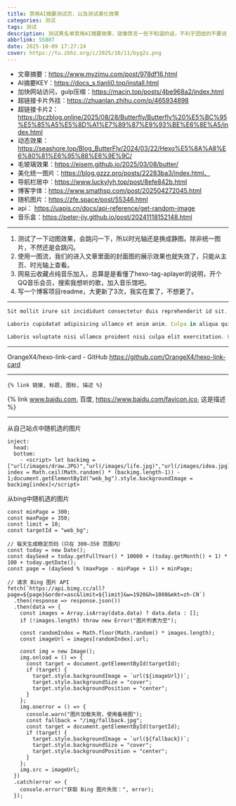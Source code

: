 ```yaml
---
title: 禁用AI摘要测试页，以及测试美化效果
categories: 测试
tags: 测试
description: 测试黑名单禁用AI摘要效果，就像禁言一些不和谐的话，不利于团结的不要说 DOGE.jpg。美化效果是后面加的。
abbrlink: 55807
date: 2025-10-09 17:27:24
cover: https://tu.zbhz.org/i/2025/10/11/byg2s.png
---
```



* 文章摘要：https://www.myzimu.com/post/978df16.html
* AI摘要KEY：https://docs_s.tianli0.top/install.html
* 加快网站访问，gulp压缩：https://macin.top/posts/4be968a2/index.html
* 超链接卡片外挂：https://zhuanlan.zhihu.com/p/465934898
* 超链接卡片2：https://bczblog.online/2025/08/28/Butterfly/Butterfly%20%E5%BC%95%E5%85%A5%E5%8D%A1%E7%89%87%E9%93%BE%E6%8E%A5/index.html
* 动态效果：https://seashore.top/Blog_ButterFly/2024/03/22/Hexo%E5%8A%A8%E6%80%81%E6%95%88%E6%9E%9C/
* 毛玻璃效果：https://eisem.github.io/2025/03/08/butter/
* 美化统一图片：https://blog.gzzz.pro/posts/22283ba3/index.html、
* 导航栏居中：https://www.luckylyh.top/post/8efe842b.html
* 博客字体：https://www.smathsp.com/post/202504272045.html
* 随机图片：https://zfe.space/post/55346.html
* api： https://uapis.cn/docs/api-reference/get-random-image
* 音乐盒：https://peter-jiy.github.io/post/20241118152148.html
---

1. 测试了一下动图效果，会跳闪一下，所以时光轴还是换成静图。除非统一图片，不然还是会跳闪。
2. 使用一图流，我们的进入文章里面的封面图的展示效果也就失效了，只能从主页、时光轴上查看。
3. 网易云收藏点纯音乐加入，总算是是看懂了hexo-tag-aplayer的说明，开个QQ音乐会员，搜索我想听的歌，加入音乐馆吧。
4. 写一个博客项目readme，大更新了3次，我实在累了，不想更了。

---

```js
Sit mollit irure sit incididunt consectetur duis reprehenderit id sit. Nostrud labore qui esse laborum exercitation dolor sunt consequat. Aute incididunt laborum ullamco laborum est.

Laboris cupidatat adipisicing ullamco et anim anim. Culpa in aliqua quis qui excepteur eu velit do aute eu Lorem. Sint incididunt officia commodo ad consequat aliquip. Aute irure occaecat fugiat eu consequat. Eiusmod reprehenderit mollit excepteur ut quis elit qui.

Laboris voluptate nisi ullamco proident nisi culpa elit exercitation. Et proident consectetur sunt est eiusmod labore in ea laboris tempor. Voluptate labore ut ad minim magna adipisicing ut occaecat commodo culpa. Occaecat nisi cupidatat minim esse aliquip nulla commodo excepteur est et deserunt pariatur.
```

---

OrangeX4/hexo-link-card - GitHub
https://github.com/OrangeX4/hexo-link-card

---


`{% link 链接, 标题, 图标, 描述 %}`

{% link www.baidu.com, 百度, https://www.baidu.com/favicon.ico, 这是描述 %}

---

从自己站点中随机选的图片

```
inject:
  head:
  bottom:
    - <script> let backimg =["url(/images/draw.JPG)","url(/images/life.jpg)","url(/images/idea.jpg)","url(/images/study.jpg)"];let index = Math.ceil(Math.random() * (backimg.length-1)) - 1;document.getElementById("web_bg").style.backgroundImage = backimg[index]</script>

```

从bing中随机选的图片

```
const minPage = 300;
const maxPage = 350;
const limit = 10;
const targetId = "web_bg";

// 每天生成稳定页码（只在 300–350 范围内）
const today = new Date();
const daySeed = today.getFullYear() * 10000 + (today.getMonth() + 1) * 100 + today.getDate();
const page = (daySeed % (maxPage - minPage + 1)) + minPage;

// 请求 Bing 图片 API
fetch(`https://api.bimg.cc/all?page=${page}&order=asc&limit=${limit}&w=1920&h=1080&mkt=zh-CN`)
  .then(response => response.json())
  .then(data => {
    const images = Array.isArray(data.data) ? data.data : [];
    if (!images.length) throw new Error("图片列表为空");

    const randomIndex = Math.floor(Math.random() * images.length);
    const imageUrl = images[randomIndex].url;

    const img = new Image();
    img.onload = () => {
      const target = document.getElementById(targetId);
      if (target) {
        target.style.backgroundImage = `url(${imageUrl})`;
        target.style.backgroundSize = "cover";
        target.style.backgroundPosition = "center";
      }
    };
    img.onerror = () => {
      console.warn("图片加载失败，使用备用图");
      const fallback = "/img/fallback.jpg";
      const target = document.getElementById(targetId);
      if (target) {
        target.style.backgroundImage = `url(${fallback})`;
        target.style.backgroundSize = "cover";
        target.style.backgroundPosition = "center";
      }
    };
    img.src = imageUrl;
  })
  .catch(error => {
    console.error("获取 Bing 图片失败：", error);
  });

```